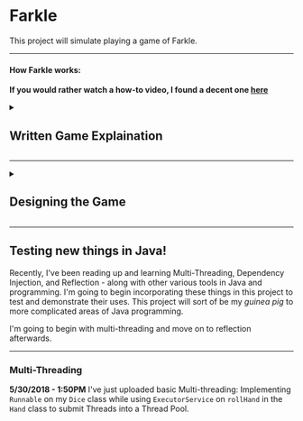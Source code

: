 # Farkle

This project will simulate playing a game of Farkle.

---
#### How Farkle works:

**If you would rather watch a how-to video, I found a decent one [here](https://www.youtube.com/watch?v=PtZlur9Kmb8)**
<details>
  <summary> <h2>Written Game Explaination</h2> </summary>
  <br>
    Farkle is a turn based gambling game between two or more players that uses six dice.
    Score is kept track from a person's Total Score, and a running score for an individual turn.<br>
    <h3>Game Rules:</h3>
    <ul>
    <li>At the start of the game, in order for any player to retain points in their Total Score, they must have a running score of at   least 500 points for that turn. After obtaining 500 points, for any following turns, they may choose to end their turn no matter how  many points they have scored. (e.g. if they have only scored 200 points, they may choose to end their turn and add those points to their total score.)</li>
    <li>A single turn begins with the active player rolling six dice.</li>
    <li>If at any time, that player rolls a hand that can't score them any points, they have 'Farkled'. Which means that they lose all of the points in that turns running score, and they pass the turn on to another player.</li>
    <li>For each time a player rolls the dice, they must take at least one die or set of dice that would score them points - assuming they didn't Farkle.</li>
    <li>If a player scores points with a die, that die is removed from the hand and won't be re-rolled.</li>
    <li>If all six dice are used to score points, the user may continue the hand with a new set of six dice.</li>
    <li>When a player reaches 10,000 or more points, his or her opponents get one turn each in an attempt to close the gap between their points and that player's.</li>
    </ul>
    <h3>How Scoring Works:</h3>
    <ul>
      <li>A <b>One</b> scores 100 Points.</li>
    <li>A <b>Five</b> scores 50 Points.</li>
    <li>A <b>Three of a kind</b> scores points equal to the number rolled multiplied by 100.
  (e.g. Three 2's score 200 points. Three 5's score 500 points. Three 1's still score 300 points because individual 1's score 100 points each.)</li>
    <li>A <b>Four of a kind</b> scores 1000 Points.</li>
    <li>A <b>Four of a kind</b> with a pair scores 1500 Points.</li>
    <li>A <b>Five of a kind</b> scores 2000 Points.</li>
    <li>A <b>Six of a kind</b> scores 3000 Points.</li>
    <li><b>Two Triples</b> scores 2500 Points.</li>
    <li><b>Three Pairs</b> scores 1500 Points.</li>
    <li>A Straight <b>must</b> include all 6 dice 1-2-3-4-5-6, scores 1500 points.</li>
      </ul>
  <h3>As an example of a single turn in a game:</h3><br>
    The player's total score is currently at 1500. Opponent's total Score is 3150.<br>
    The player rolls 6 Dice and rolls: 2 2 3 4 5 6.<br>
    The player must take the 5 - running score is now 50 points.<br>
    The player rolls 5 Dice: 1 2 2 2 4.<br>
    The player takes a 1, but not the 2's - running score is now 150 points.<br>
    The player rolls 4 Dice: 1 5 6 6.<br>
    The player takes the 1 and the 5 and chooses to end their turn with a running score of 300 points.<br>
    The player's total score is now 1800 and it is their opponent's turn.<br>
    The opponent rolls: 1 1 5 3 3 2.<br>
    The opponent takes both 1's - running score is 200 points.<br>
    The opponent now rolls 4 Dice: 1 2 4 6.<br>
    The opponent must take the 1 - running score is now 300 points.<br>
    The opponent rolls 3 Dice: 2 2 3.<br>
    The opponent Farkled. They lose the 300 points they had. Their Total score of 3150 remains unchanged and it is now 'the Player's turn.
    </details>

---
<details>
  <summary><h2>Designing the Game</h2></summary>
  
  <br>
I'm going to begin by designing this game for a single player who will play through a single game of Farkle on their own,
taking turns until they reach 10,000 points. *Then* I will think about adding in a computer for the player to play against.

**What does a game of Farkle look like:**

A player will take turns until they reach 10,000 points. This means there will be a loop that repeats the actions within a Turn that breaks upon the user reaching 10,000 Total Points.

*What happens during a turn:*

A player begins with 6 Dice. They roll the dice over and over until they choose to stop or until they Farkle. 
So a single turn will be a loop of randomizing Dice and allowing our user to select Dice to score points.
The loop breaks when the user chooses to stop or when the user Farkles.

In that loop, the user has to choose dice to take and not take(conditionals - if/else)
and after choosing the dice to score, they need to decide if they want to continue rolling(if/else where the outcome can break the loop.)

**Initial thoughts on how to design Farkle:**

Similar to my Movie Hangman program, I will have a Class for `Game` that holds the user's `totalScore`, `turnScore`, and `rollScore`.
It will also probably have booleans `farkled` and `continueRoll` that will be used as the conditions for the loop I will use to allow the user to roll as many times as they choose(or until they farkle) in a single turn.

Which brings me to the first method in my `Game` class: `Turn`, which holds all of the actions that will take place in a single turn.
I will need a boolean to keep track of whether or not the user took dice for a single roll in a turn.

I will also have a class for `Dice` which will allow me to create Dice Objects. They will have a field `value` that contains a random integer value between 1 and 6. This random integer will be gained from a method within the class that uses `Math.random()`.

Next, I need a way to hold and organize the dice. Class `Hand` will be an Array that will hold the Dice Objects.
I will create methods that will:
* Fill the user's hand with 6 Dice Objects. `newHand`
* Allows me to remove a Dice Object from the Array. `removeDice`
* Allows me to randomize all values of the Dice Objects in the array(effectively rolling a hand of dice.) `rollHand`
* Allows me to display the values of each Dice Object to the user so they know what they rolled. `showHand`

Finally, I need a way to check our hand for 1's, 5's, and the various combo rolls a user can make.
I can make these methods in my `Game` class.

**To start out with:**
In order to do anything at all, I need Dice to work with and a way to organize them.

1. Create a class for `Dice`. Give it a method that allows me to randomize each individual Dice Object's value to an integer between 1 and 6.
2. Create a class for `Hand`. This will be a Dice Array. Create methods: `newHand`, `removeDice`, `rollHand`, `showHand`.

***After this point, it will be more difficult to organize what to program next as I will be digging into actual gameplay. So I will stop at this point to review progress. But I will still list out the next steps I can forsee taking:***

3. Create a method in `Game` that checks the `hand` for 1's and 5's. - Have the method tell the user how many of each there are.
*The other check methods can be implemented at the end. So until then, I am creating a Farkle game in which the only way to score points is through 1's and 5's.*

4. Create the `Turn` method in `Game`. It will use a boolean `keepRolling` and `farkled` as Loop Conditions to make sure the user
wants to keep rolling and hasn't Farkled.

**Inside of that loop:**
  1. The player needs to `rollHand`.
  2. I need to check if the player rolled anything that would score them points.
      * If they didn't then they Farkled and I need to adjust `farkled` to true and exit the loop.
      * If they did, then I need to enter a new loop that's condition is based on a boolean `diceTaken`, which makes sure the user takes **at least** one Dice that would score them points(which I will store in `rollScore`). Inside this loop, I need to ask the user which Dice they want to take and score. as long as `diceTaken` is true, the user can exit the loop(in which case, I will add `rollscore` to `turnScore`.)
       * After exiting the loop, I need to ask if the user wants to keep rolling, or if they want to end their turn.
          * If they want to keep rolling, then they stay in the loop for `Turn` and the loop will restart.
          * If they don't want to keep rolling, then I add `turnScore` to `totalScore`, I check if their `totalScore` has reached 10,000 points, and if it hasn't, I shoot them back into `Turn` to keep playing.

*From here, we have a very basic version of the game we are trying to create - that will allow our user to take turns until they reach 10,000 points. The user will only be able to score points from 1's and 5's. I am going to begin with steps 1 and 2, test them and return to review.*

---
### Progress Report 4/25/2018

I have now created a class for Dice and Hand. I've added the four methods listed above to hand, and I have also added two 'getter' methods for values I found I needed for other methods I have created.

I have also now developed my class `Game` to have points to keep track of my user's score and methods to check the `hand` for 1's and 5's. I've added a method that asks the user if they want to take dice from the `hand` for points - and if so, it will remove the appropriate amount of dice from the `hand`.

I'm currently creating the a method that will act as my user's turn. In order to know if the user wants to continue rolling dice for that turn, I have created a method that will ask the user and return a boolean.

I intend to build on this tomorrow.
New update coming soon.

---

### Update 4/26/2018

I've updated class `Hand` to create the `Dice` objects I will use instead of making everything in `main` - making it cleaner.
I also added a sort method in `Hand` as well.

I created the `takeTurn()` method in `Game` and changed some of the programs outputs to make it more appealing to the eye.

***Next***
* I'm going to create the methods that checks if the user rolled any of the combos.
* Then I will create a method that checks if the user farkled - which will use the other check methods to do so.
* After completing all of those check methods, I can implement them into `takeTurn()`. At that point, the `takeTurn()` method will be able to check for everything a user can score and allow them to score points appropriately for what they roll.
* Then I will create a loop in the `Game` constructor that will loop `takeTurn()` until the player's `totalPoints` reaches 10,000.

---
### Update 4/28/2018

After reviewing options on how to check all of the different outcomes, I decided I am going to create a HashMap that will only ever contain dice that can be used to score points.

Steps to creating the HashMap:
1. Create an Integer Array containing all of the values of dice the user rolls.
2. Create an Integer Array containing possible outcomes the user can roll: [1, 2, 3, 4, 5, 6]
3. Create a 2D Integer Array(`results`), where each Array in `results` will contain 2 integers.
    * The first integer will be the dice value the user rolled.
    * The second integer will be the number of dice that rolled that value.
    * If say, the user didn't roll any 2's, then `results` will not contain an Array where the first value of that array is 2.
  
4. Create conditions over the 2D Array that will add a new key to the HashMap, where the key would be the Dice Value rolled, and the key's value would be the number of dice that rolled that value. **Creating the HashMap to only contain dice that *can* score points**

I believe this will make it easier for me to perform the checks I need each time a player rolls the dice.
Then I can remove dice from `hand` without worrying about it effecting the process of scoring points as it is happening.

---
### Update 4/29/2018

I began creating the HashMap.
I ran into a few problems as I started everything as an Array which has an immutable number of slots.
I figured it would be easier to just use an ArrayList or List, but I wanted to figure out the algorithms needed to overwrite my existing Arrays instead. I also created a sort method that sorts `results` for highest quantity of dice value rolled to least.

At the moment, my multi-dimensional array `results` works and functions exactly as I want it to.
There are some errors in the code to append keys and their values to the HashMap, which I should be able to figure out pretty quickly.

After correcting those errors, I will have to test out the code to make sure that all of the following would be appended to the HashMap:

  * A Straight: 1-2-3-4-5-6.
  * 3 of a kind/ 4 of a kind/ 5 of a kind/ 6 of a kind (with and without lonely 1's and 5's with them.)
  * 4 of a kind with a pair.
  * 3 pairs.
  * 2 Triples.
  * Some combinations of 1's and 5's without any additional combo rolls.
  
The code to append all of these items onto the HashMap is fairly short and uses a couple of if/else conditions and for loops.
  
Upon having a functional HashMap that takes in all of the above,
  
  1. I will need to create the checks that take the hashMap in and returns true/false.
  2. Create the code in `takeTurn` that performs all of those checks.
  3. Create the code asking the user to take or reject points.
  
More updates to come soon!
  
---
### Update 4/30/2018

The HashMapCreator has now been completed.
I've tested it to make sure it takes in all possible combo rolls.

Now I need to create the methods that checks the HashMap for what combo was rolled and return true/false accordingly.
Implement that code into `takeTurn` and test it to make sure they all return the correct boolean when the roll is made.
Then implement the options for the user to take or reject those rolls.

---
### Update 5/9/2018

After reviewing the different ways in manipulating and using a HashMap, I decided that it is much easier to access an ArrayList. So I've recoded the the HashMapCreator to create an ArrayList instead.

---
### Update 5/13/2018: Putting together takeTurn()

I've completed the checks for the different roll combos a player can make.
Each one takes in an `ArrayList<int[]>` and returns a **boolean** that can be used.
So, `Hand.java` now has methods(not yet uploaded to git):

`checkEmptyHand` that will return a boolean based on whether or not the `scorableDice` ArrayList is empty.

along with methods:

`checkStraight`, `checkThreePairs`, `checkTwoTriples`, `checkFourKindWithPair`, `checkSixKind`, `checkFiveKind`, `checkFourKind`, `checkThreeKind`.

I began writing out Pseudo-code for the `takeTurn()` method which leads me to believe I will need to write out 3 other methods which will be listed as **(a)**, **(b)**, and **(c)** in the block of Pseudo-code below.


**Pseudo-Code for takeTurn():**
~~~~
takeTurn(){
    run boolean checks for straight, threePair, twoTriples, fourKindWithPair, and sixKind.
    if(straight){
  
        *The code in this if statement should be made as a method (a).*
        tell the user they rolled a straight.
        Award the user turnPoints
        tookDice = true (allows the user to end the turn after this roll.)
        continueRolling = continueTurn() (allows the user to choose to end their turn or continue rolling.)
        if(!continueRolling){
              add turnPoints to totalPoints.
              tell the user they will be beginning a new turn.
              }
        *end of code for method (a)*  
        
    } else if(threePair){
    
        run (a) but change the wording a points awarded appropriately.
      
    } else if(twoTriples){
    
        run (a) but change the wording a points awarded appropriately.
      
    } else if(fourKindWithPair){
    
        run (a) but change the wording a points awarded appropriately.
      
    } else if(sixKind){
    
        run (a) but change the wording a points awarded appropriately.
      
    } else{
    
        run boolean checks for fiveKind, fourKind, and threeKind.
        if(fiveKind){
            
            *The code in this if statement should be made as a method (b).*
            ask if the user wants to take the five of a kind.
            if(take){
                  add points to turnPoints.
                  tookDice = true;
                  scorableDice.remove(0);
                  run hand.removeDice() five times.;
                  }
            *end of code for method (b)*     
                  
            } else if(fourKind){
    
                run (b) but change the wording a points awarded appropriately.
                
            } else if(threeKind){
            
                run (b) but change the wording a points awarded appropriately.
                
            )
            
        if(scorableDice.size() > 0){
            
            At this point, if the ArrayList isn't empty, then all that remains 
            in it that is scorable are some amount of 1's and/or 5's.
            
            So I will need to write out code that will go through the ArrayList 
            one array at a time asking if the user wants to take the 1 or 5. I will 
            change that Array's second value by subtracting 1 from it in order to 
            keep track of each item I verify with the user. If the user wants to 
            take the item, then I will use the removeDice() method in Hand().
            
            for example: if the first array in the ArrayList is [1. 2] I would change 
            the array to be [1, 1]. Then I would ask if the user wants to take a 1. 
            If yes, I would user hand.removeDice(). Then I would repeat this process
            another time changing the array to [1, 0].
            
            then if the value is 0, then I will use .remove() to remove the item 
            completely from the ArrayList, and then ask if the user wants to take 5's
            if there is an array in the ArrayList for 5's.
            
            as long as the user took atleast 1 dice, set tookDice = true
            
            *This entire process will be made into a method as well: method (c)*
            
            }
            
        Now I need to check if the user used all dice in their hand. 
        If so, they need to be given a new set of six dice.
        
        if(hand.getHandSize() == 0){
        
            hand.fillHand();
            
            }
            
        ask the user if they want to keep rolling.
        
        if(!continueRolling){
          add turnPoints to totalPoints
          }
          
      ) *This is the end of the final else statement from above*
      
  } *This is the end of takeTurn()*
        
~~~~
 
 ---
 ### Update 5/15/2018
 
 After writing out some code for the three methods listed above: (a), (b), (c)
 I found that making those method seemed fairly irrelevent.
 
 I've updated the code.
 
 It builds properly, but there are still a few errors in the logic for the while loops.
 I'll have to come back to this tomorrow to fix them.
 
 At the moment, upon fixing the looping errors, the `takeTurn()` method will be complete and all I'll have left to do is put a loop in the `main()` method to repeat `takeTurn()` until the user's totalPoints surpasses 10,000.

More updates coming soon...

---
### Update 5/17/2018

I've figured out the errors in the loops. I've also cleaned up certain parts of the code.

**Next:**
* I want to clean up some of the wording that prints out to the user.
* I need to test every individual outcome that a user can roll. Rejecting all/some dice, and taking all dice to make sure everything works and functions properly.
* I also still need to add a loop that makes sure that the user scores at least 500 points in order to get onto the scoreboard in the first place.

---
## FINISHING UP!

I've completed the program to now be fully functional in the scope of the game and the games objectives.
I've added the condition that makes sure the user scores at least 500 points to get on the scoreboard.
I've tested the outcomes to make sure that anything that is supposed to score points, does.

This project is finished, and for the most part, this particular project was more about finding a problem to solve, planning it out, and solving it. So it doesn't really use anything too complicated.

**Finalized Code has been uploaded.**
</details>

---
## Testing new things in Java!

Recently, I've been reading up and learning Multi-Threading, Dependency Injection, and Reflection - along with other various tools in Java and programming. I'm going to begin incorporating these things in this project to test and demonstrate their uses.
This project will sort of be my *guinea pig* to more complicated areas of Java programming.

I'm going to begin with multi-threading and move on to reflection afterwards.

---
### Multi-Threading
**5/30/2018 - 1:50PM**
I've just uploaded basic Multi-threading: Implementing `Runnable` on my `Dice` class while using `ExecutorService` on `rollHand` in the `Hand` class to submit Threads into a Thread Pool.
 
